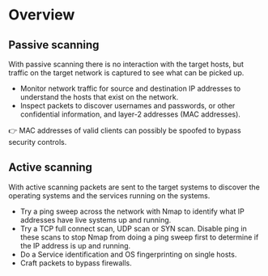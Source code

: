 # Overview

## Passive scanning

With passive scanning there is no interaction with the target hosts, but traffic
on the target network is captured to see what can be picked up.

* Monitor network traffic for source and destination IP addresses to understand the hosts that exist on the network.
* Inspect packets to discover usernames and passwords, or other confidential information, and layer-2 addresses
(MAC addresses).

👉 MAC addresses of valid clients can possibly be spoofed to bypass security controls.

## Active scanning

With active scanning packets are sent to the target systems to discover the operating systems and the services
running on the systems.

* Try a ping sweep across the network with Nmap to identify what IP addresses have live systems up and
running.
* Try a TCP full connect scan, UDP scan or SYN scan. Disable ping in these scans to stop Nmap from doing a ping sweep first to determine if the IP address is up and
running.
* Do a Service identification and OS fingerprinting on single hosts.
* Craft packets to bypass firewalls.